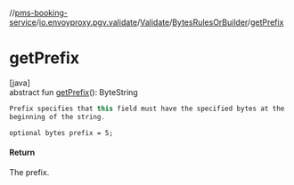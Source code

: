 //[pms-booking-service](../../../../index.md)/[io.envoyproxy.pgv.validate](../../index.md)/[Validate](../index.md)/[BytesRulesOrBuilder](index.md)/[getPrefix](get-prefix.md)

# getPrefix

[java]\
abstract fun [getPrefix](get-prefix.md)(): ByteString

```kotlin
Prefix specifies that this field must have the specified bytes at the
beginning of the string.

```
`optional bytes prefix = 5;`

#### Return

The prefix.